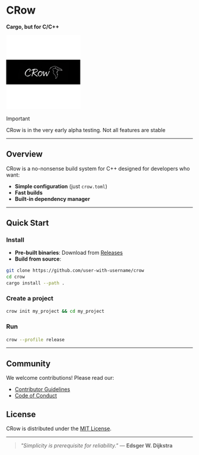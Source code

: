 # CRow

**Cargo, but for C/C++**

![CRow Logo](assets/crow_logo.svg)

> [!IMPORTANT]
> CRow is in the very early alpha testing. Not all features are stable

---

## Overview

CRow is a no-nonsense build system for C++ designed for developers who want:
- **Simple configuration** (just `crow.toml`)
- **Fast builds**
- **Built-in dependency manager**

---

## Quick Start

### Install
- **Pre-built binaries**: Download from [Releases](https://github.com/user-with-username/crow/releases)
- **Build from source**:
```bash
git clone https://github.com/user-with-username/crow
cd crow
cargo install --path .
```

### Create a project
```bash
crow init my_project && cd my_project
```

### Run
```bash
crow --profile release
```

---

## Community

We welcome contributions! Please read our:
- [Contributor Guidelines](CONTRIBUTING.md)
- [Code of Conduct](CODE_OF_CONDUCT.md)

## License

CRow is distributed under the [MIT License](LICENSE).

---

> *"Simplicity is prerequisite for reliability."* — **Edsger W. Dijkstra**